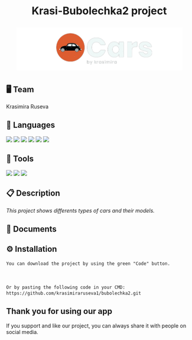 <h1 align="center">Krasi-Bubolechka2 project
<p align="center">
<img src="assets/l_logo.png" width="450px">
</p>

 

## 🖥 Team
Krasimira Ruseva
 

## 🚀 Languages

 

<p align="left"> 
<img src="https://yongzhenlow.gallerycdn.vsassets.io/extensions/yongzhenlow/dart-built-value-snippets/1.1.2/1644383280101/Microsoft.VisualStudio.Services.Icons.Default" width = "50px"> 
<img src="https://pathcreatortutorial.com/wp-content/uploads/2022/01/c-1.png" width = "50px"/>
<img src="https://upload.wikimedia.org/wikipedia/commons/thumb/6/61/HTML5_logo_and_wordmark.svg/220px-HTML5_logo_and_wordmark.svg.png" width = "50px"/>
<img src="https://upload.wikimedia.org/wikipedia/commons/thumb/1/18/C_Programming_Language.svg/1200px-C_Programming_Language.svg.png" width = "44px"/>
<img src="https://developer.apple.com/swift/images/swift-og.png" width = "44px"/>
<img src="https://cmake.org/wp-content/uploads/2018/11/cmake_logo_slider.png" width = "75px"/>


 

  ## 🔧 Tools 
<p align="left"> 
<img src="https://img.icons8.com/color/48/000000/visual-studio-code-2019.png"/>
<img src="https://img.icons8.com/color/48/000000/git.png"/>
<img src="https://img.icons8.com/fluency/48/000000/adobe-photoshop.png"/>

## 📋 Description

*This project shows differents types of cars and their models.*

## 📄 Documents

## ⚙ Installation
```
You can download the project by using the green "Code" button.

 

Or by pasting the following code in your CMD:
https://github.com/krasimiraruseva1/bubolechka2.git
```
## Thank you for using our app
If you support and like our project, you can always share it with people on social media.
